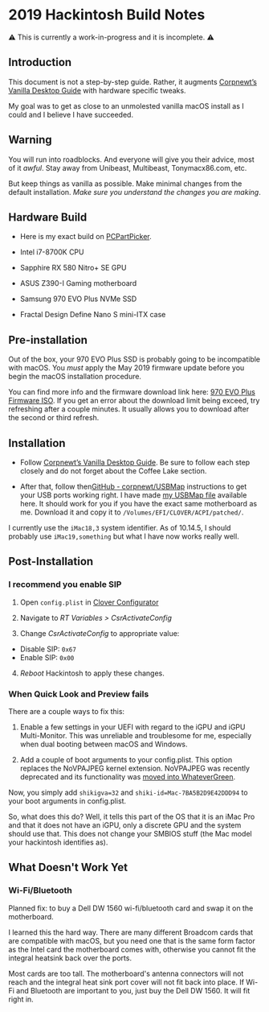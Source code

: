 # 2019 Hackintosh Build Notes

⚠️ This is currently a work-in-progress and it is incomplete. ⚠️

## Introduction
This document is not a step-by-step guide. Rather, it augments [Corpnewt’s  Vanilla Desktop Guide](https://hackintosh.gitbook.io/-r-hackintosh-vanilla-desktop-guide/) with hardware specific tweaks.

My goal was to get as close to an unmolested vanilla macOS install as I could and I believe I have succeeded.

## Warning
You will run into roadblocks. And everyone will give you their advice, most of it *awful*. Stay away from Unibeast, Multibeast, Tonymacx86.com, etc.

But keep things as vanilla as possible. Make minimal changes from the default installation. *Make sure you understand the changes you are making*.

## Hardware Build
* Here is my exact build on [PCPartPicker](https://pcpartpicker.com/list/MCX2Cb).

* Intel i7-8700K CPU
* Sapphire RX 580 Nitro+ SE GPU
* ASUS Z390-I Gaming motherboard
* Samsung 970 EVO Plus NVMe SSD
* Fractal Design Define Nano S mini-ITX case

## Pre-installation
Out of the box, your 970 EVO Plus SSD is probably going to be incompatible with macOS.  You *must* apply the May 2019 firmware update before you begin the macOS installation procedure. 

You can find more info and the firmware download link here: [970 EVO Plus Firmware ISO](http://ssd.samsungsemi.com/ecomobile/ssd/update15.do?fname=/Samsung_SSD_970_EVO_Plus_2B2QEXM7.iso). If you get an error about the download limit being exceed, try refreshing after a couple minutes. It usually allows you to download after the second or third refresh.

## Installation

* Follow  [Corpnewt’s Vanilla Desktop Guide](https://hackintosh.gitbook.io/-r-hackintosh-vanilla-desktop-guide/). Be sure to follow each step closely and do not forget about the Coffee Lake section.

* After that, follow then[GitHub - corpnewt/USBMap](https://github.com/corpnewt/USBMap) instructions to get your USB ports working right. I have made [my USBMap file](SSDT-UIAC.aml) available here. It should work for you if you have the exact same motherboard as me. Download it and copy it to `/Volumes/EFI/CLOVER/ACPI/patched/`.

I currently use the `iMac18,3` system identifier. As of 10.14.5, I should probably use `iMac19,something` but what I have now works really well.

## Post-Installation

### I recommend you enable SIP

1. Open `config.plist` in  [Clover Configurator](http://mackie100projects.altervista.org/download-clover-configurator/) 

2. Navigate to *RT Variables > CsrActivateConfig*

3. Change *CsrActivateConfig* to appropriate value:

* Disable SIP: `0x67`
* Enable SIP: `0x00`

4. *Reboot* Hackintosh to apply these changes.

### When Quick Look and Preview fails

There are a couple ways to fix this: 

1.  Enable a few settings in your UEFI with regard to the iGPU and iGPU Multi-Monitor. This was unreliable and troublesome for me, especially when dual booting between macOS and Windows.

2. Add a couple of boot arguments to your config.plist. This option replaces the NoVPAJPEG kernel extension. NoVPAJPEG was recently deprecated and its functionality was [moved into WhateverGreen](https://github.com/acidanthera/WhateverGreen/blob/master/Manual/FAQ.OldPlugins.en.md).

Now, you simply add `shikigva=32` and `shiki-id=Mac-7BA5B2D9E42DDD94` to your boot arguments in config.plist.

So, what does this do? Well, it tells this part of the OS that it is an iMac Pro and that it does not have an iGPU, only a discrete GPU and the system should use that. This does not change your SMBIOS stuff (the Mac model your hackintosh identifies as).

## What Doesn't Work Yet

### Wi-Fi/Bluetooth

Planned fix: to buy a Dell DW 1560 wi-fi/bluetooth card and swap it on the motherboard. 

I learned this the hard way. There are many different Broadcom cards that are compatible with macOS, but you need one that is the same form factor as the Intel card the motherboard comes with, otherwise you cannot fit the integral heatsink back over the ports. 

Most cards are too tall. The motherboard's antenna connectors will not reach and the integral heat sink port cover will not fit back into place. If Wi-Fi and Bluetooth are important to you, just buy the Dell DW 1560. It will fit right in.
